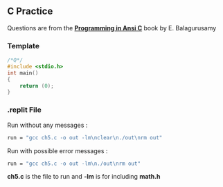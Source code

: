 ## C Practice

Questions are from the [**Programming in Ansi C**](https://drive.google.com/file/d/1zo9PIKeEm_R_omY9D-smdn7FGnjWvKM5/view?usp=drivesdk) book by E. Balagurusamy

### Template

```c
/*Q*/
#include <stdio.h>
int main()
{
	return (0);
}
```

### .replit File

Run without any messages :

```bash
run = "gcc ch5.c -o out -lm\nclear\n./out\nrm out"
```

Run with possible error messages :

```bash
run = "gcc ch5.c -o out -lm\n./out\nrm out"
```

**ch5.c** is the file to run and **-lm** is for including **math.h**
